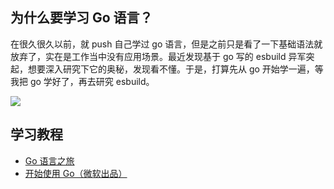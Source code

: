 ## 为什么要学习 Go 语言？

在很久很久以前，就 push 自己学过 go 语言，但是之前只是看了一下基础语法就放弃了，实在是工作当中没有应用场景。最近发现基于 go 写的 esbuild 异军突起，想要深入研究下它的奥秘，发现看不懂。于是，打算先从 go 开始学一遍，等我把 go 学好了，再去研究 esbuild。

![](https://file.shenfq.com/pic/20210405193808.png)

## 学习教程

- [Go 语言之旅](http://tour.studygolang.com/)
- [开始使用 Go（微软出品）](https://docs.microsoft.com/zh-cn/learn/paths/go-first-steps/)